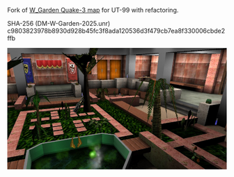 Fork of [W_Garden Quake-3 map](https://github.com/Aminuxer/Quake3-Maps/tree/master/W_Garden) for UT-99 with refactoring.

SHA-256 (DM-W-Garden-2025.unr) c9803823978b8930d928b45fc3f8ada120536d3f479cb7ea8f330006cbde2ffb

![Dm-W-Garden-2025](https://raw.githubusercontent.com/Aminuxer/UT99-Maps/refs/heads/main/W-Garden-2025/DM-W-Garden-2025.jpg)

